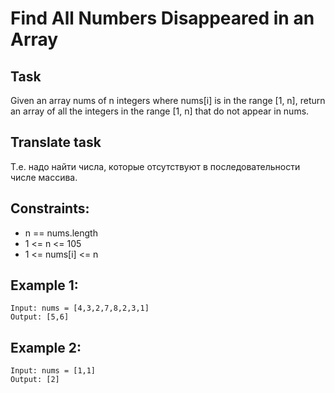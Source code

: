 # Find All Numbers Disappeared in an Array

## Task

Given an array nums of n integers where nums[i] is in the range [1, n], return an array of all the integers in the range [1, n] that do not appear in nums.

## Translate task

Т.е. надо найти числа, которые отсутствуют в последовательности числе массива.

## Constraints:

- n == nums.length
- 1 <= n <= 105
- 1 <= nums[i] <= n

## Example 1:

```
Input: nums = [4,3,2,7,8,2,3,1]
Output: [5,6]
```

## Example 2:

```
Input: nums = [1,1]
Output: [2]
```
